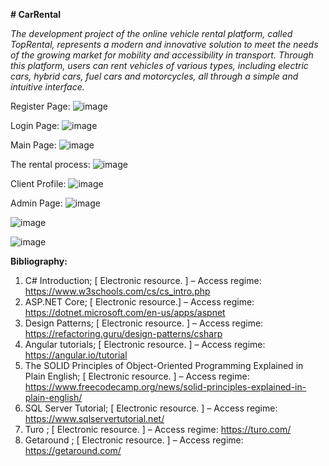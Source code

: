 **# CarRental**

_The development project of the online vehicle rental platform, called TopRental, represents a modern and innovative solution to meet the needs of the growing market for mobility and accessibility in transport. Through this platform, users can rent vehicles of various types, including electric cars, hybrid cars, fuel cars and motorcycles, all through a simple and intuitive interface._

Register Page:
![image](https://github.com/Catal1nPopa/CarRental/assets/90107182/d5f62b93-5cfc-496a-9fe1-8b5f026ea6e9)

Login Page:
![image](https://github.com/Catal1nPopa/CarRental/assets/90107182/d231e57d-8dcf-42da-9116-afca8811eec9)

Main Page:
![image](https://github.com/Catal1nPopa/CarRental/assets/90107182/e6568112-e2c2-44a5-b813-6581dadb7b25)


The rental process:
![image](https://github.com/Catal1nPopa/CarRental/assets/90107182/519a6bfd-17a2-4de9-a332-a2548707008a)


Client Profile:
![image](https://github.com/Catal1nPopa/CarRental/assets/90107182/6fbefc9a-70e0-4502-b183-4002c03c6295)

Admin Page:
![image](https://github.com/Catal1nPopa/CarRental/assets/90107182/b7b3f67b-c5e0-492a-8459-ef67c6e2627b)

![image](https://github.com/Catal1nPopa/CarRental/assets/90107182/5369708c-fd40-4cd3-a752-1f9813ac0118)

![image](https://github.com/Catal1nPopa/CarRental/assets/90107182/3c8e1c23-f205-4101-9a19-e51a22359626)


**Bibliography:**
1. C# Introduction; [ Electronic resource. ] – Access regime: https://www.w3schools.com/cs/cs_intro.php
2. ASP.NET Core; [ Electronic resource.] – Access regime: https://dotnet.microsoft.com/en-us/apps/aspnet
3.  Design Patterns; [ Electronic resource. ] – Access regime: https://refactoring.guru/design-patterns/csharp
4. Angular tutorials; [ Electronic resource. ] – Access regime: https://angular.io/tutorial
5. The SOLID Principles of Object-Oriented Programming Explained in Plain English; [ Electronic resource. ] – Access regime: https://www.freecodecamp.org/news/solid-principles-explained-in-plain-english/
6. SQL Server Tutorial; [ Electronic resource. ] – Access regime:  https://www.sqlservertutorial.net/
7. Turo ; [ Electronic resource. ] – Access regime:  https://turo.com/
8. Getaround ; [ Electronic resource. ] – Access regime:  https://getaround.com/
